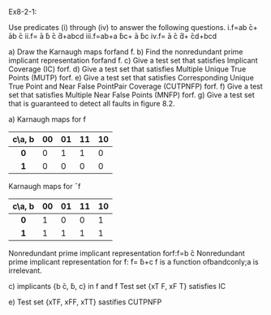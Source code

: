 Ex8-2-1:

Use predicates (i) through (iv) to answer the following questions.
i.f=ab ̄c+  ̄ab ̄c
ii.f=   ̄a ̄b ̄c ̄d+abcd
iii.f=ab+a ̄bc+  ̄a ̄bc
iv.f=   ̄a ̄c ̄d+  ̄cd+bcd

a) Draw the Karnaugh maps forfand ̄f.
b) Find the nonredundant prime implicant representation forfand ̄f.
c) Give a test set that satisfies Implicant Coverage (IC) forf.
d) Give a test set that satisfies Multiple Unique True Points (MUTP) forf.
e) Give a test set that satisfies Corresponding Unique True Point and Near False PointPair Coverage (CUTPNFP) forf.
f) Give a test set that satisfies Multiple Near False Points (MNFP) forf.
g) Give a test set that is guaranteed to detect all faults in figure 8.2.


a)
Karnaugh maps for f

| c\a, b | 00 | 01 | 11 | 10 |
|:------:|----|----|----|----|
|  **0** | 0  | 1  | 1  | 0  |
|  **1** | 0  | 0  | 0  | 0  |

Karnaugh maps for ¯f

| c\a, b | 00 | 01 | 11 | 10 |
|:------:|----|----|----|----|
|  **0** | 1  | 0  | 0  | 1  |
|  **1** | 1  | 1  | 1  | 1  |

Nonredundant prime implicant representation forf:f=b ̄c
Nonredundant prime implicant representation for ̄f: ̄f= ̄b+c
f is a function ofbandconly;a is irrelevant.

c)
implicants {b ̄c, ̄b, c} in f and ̄f
Test set {xT F, xF T} satisfies IC

e)
Test set {xTF, xFF, xTT} sastifies CUTPNFP
